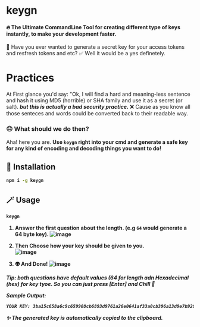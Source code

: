 # keygn

#### :fire: The Ultimate CommandLine Tool for creating different type of keys instantly, to make your development faster.

🧐 Have you ever wanted to generate a secret key for your access tokens and resfresh tokens and etc?
✅ Well it would be a yes definetely.

# Practices
At First glance you'd say: "Ok, I will find a hard and meaning-less sentence and hash it using MD5 (horrible) or SHA family and use it as a secret (or salt). <b>*but this is actually a bad security practice.*</b> ❌
Cause as you know all those senteces and words could be converted back to their readable way.

### ☹️ What should we do then?
Aha! here you are.
<b> Use `keygn` right into your cmd and generate a safe key for any kind of encoding and decoding things you want to do!

## 🚀 Installation
```sh
npm i -g keygn
```

## 🪄 Usage
```sh
keygn
```

1. Answer the first question about the length. (e.g `64` would generate a 64 byte key).
![image](https://github.com/NimaCodez/keygn/assets/85389307/f79a7e60-cdfa-45f6-8377-0f2b8a58e521)

2. Then Choose how your key should be given to you. </br>
![image](https://github.com/NimaCodez/keygn/assets/85389307/c6843af7-5cf2-4a77-9ca7-05f8953c7190)

3. 👽 And Done!
![image](https://github.com/NimaCodez/keygn/assets/85389307/8e80d51e-6e1f-485b-a6dd-87f44480fe12)

<b><em>Tip: both questions have default values (64 for length adn Hexadecimal (hex) for key tyoe. So you can just press [Enter] and Chill 🦭

Sample Output:
```sh
YOUR KEY: 3ba15c658a6c9c659908cb6893d9761a26e0641af33a0cb396a13d9e7b928c626882d3b050575b027da0717c48c745d633a5dfe7d4523aeea89648b508d864f9 (✨ Copied to clipboard)
```
✨ The generated key is automatically copied to the clipboard.
